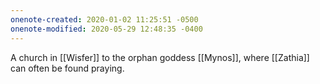 ```yaml
---
onenote-created: 2020-01-02 11:25:51 -0500
onenote-modified: 2020-05-29 12:48:35 -0400
---
```


A church in [[Wisfer]] to the orphan goddess [[Mynos]], where [[Zathia]] can often be found praying.


